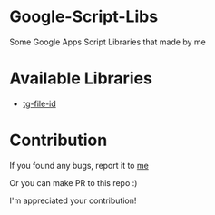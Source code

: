 # Google-Script-Libs
Some Google Apps Script Libraries that made by me

# Available Libraries
- [tg-file-id](tg-file-id/README.md)

# Contribution

If you found any bugs, report it to [me](https://t.me/ridhwan_aziz)

Or you can make PR to this repo :)

I'm appreciated your contribution!